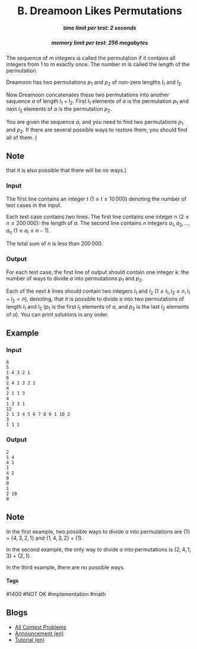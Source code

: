 <h1 style='text-align: center;'> B. Dreamoon Likes Permutations</h1>

<h5 style='text-align: center;'>time limit per test: 2 seconds</h5>
<h5 style='text-align: center;'>memory limit per test: 256 megabytes</h5>

The sequence of $m$ integers is called the permutation if it contains all integers from $1$ to $m$ exactly once. The number $m$ is called the length of the permutation.

Dreamoon has two permutations $p_1$ and $p_2$ of non-zero lengths $l_1$ and $l_2$.

Now Dreamoon concatenates these two permutations into another sequence $a$ of length $l_1 + l_2$. First $l_1$ elements of $a$ is the permutation $p_1$ and next $l_2$ elements of $a$ is the permutation $p_2$. 

You are given the sequence $a$, and you need to find two permutations $p_1$ and $p_2$. If there are several possible ways to restore them, you should find all of them. (
## Note

 that it is also possible that there will be no ways.)

### Input

The first line contains an integer $t$ ($1 \le t \le 10\,000$) denoting the number of test cases in the input.

Each test case contains two lines. The first line contains one integer $n$ ($2 \leq n \leq 200\,000$): the length of $a$. The second line contains $n$ integers $a_1, a_2, \ldots, a_n$ ($1 \leq a_i \leq n-1$).

The total sum of $n$ is less than $200\,000$.

### Output

For each test case, the first line of output should contain one integer $k$: the number of ways to divide $a$ into permutations $p_1$ and $p_2$.

Each of the next $k$ lines should contain two integers $l_1$ and $l_2$ ($1 \leq l_1, l_2 \leq n, l_1 + l_2 = n$), denoting, that it is possible to divide $a$ into two permutations of length $l_1$ and $l_2$ ($p_1$ is the first $l_1$ elements of $a$, and $p_2$ is the last $l_2$ elements of $a$). You can print solutions in any order.

## Example

### Input


```text
6
5
1 4 3 2 1
6
2 4 1 3 2 1
4
2 1 1 3
4
1 3 3 1
12
2 1 3 4 5 6 7 8 9 1 10 2
3
1 1 1
```
### Output


```text
2
1 4
4 1
1
4 2
0
0
1
2 10
0
```
## Note

In the first example, two possible ways to divide $a$ into permutations are $\{1\} + \{4, 3, 2, 1\}$ and $\{1,4,3,2\} + \{1\}$.

In the second example, the only way to divide $a$ into permutations is $\{2,4,1,3\} + \{2,1\}$.

In the third example, there are no possible ways.



#### Tags 

#1400 #NOT OK #implementation #math 

## Blogs
- [All Contest Problems](../Codeforces_Round_631_(Div._2)_-_Thanks,_Denis_aramis_Shitov!.md)
- [Announcement (en)](../blogs/Announcement_(en).md)
- [Tutorial (en)](../blogs/Tutorial_(en).md)
